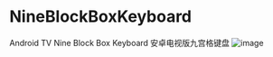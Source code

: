 # NineBlockBoxKeyboard
Android TV Nine Block Box Keyboard
安卓电视版九宫格键盘
![image](https://github.com/springmonster/NineBlockBoxKeyboard/blob/master/app/src/main/res/drawable/screenshot.png)
